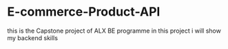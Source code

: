 # E-commerce-Product-API
this is the Capstone project of ALX BE programme in this project i will show my backend skills
